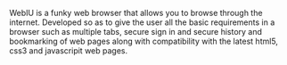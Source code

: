 WebIU is a funky web browser that allows you to browse through the internet.
Developed so as to give the user all the basic requirements in a browser such as multiple tabs, secure sign in and secure history and bookmarking of web pages along with compatibility with the latest html5, css3 and javascripit web pages.
